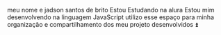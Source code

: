 
meu nome e jadson santos de brito
Estou Estudando na alura
Estou mim desenvolvendo na linguagem JavaScript
utilizo esse espaço para minha organização e compartilhamento dos meu projeto desenvolvidos
⏫
